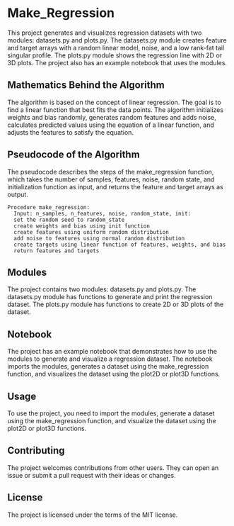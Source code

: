 # Make_Regression

This project generates and visualizes regression datasets with two modules: datasets.py and plots.py. The datasets.py module creates feature and target arrays with a random linear model, noise, and a low rank-fat tail singular profile. The plots.py module shows the regression line with 2D or 3D plots. The project also has an example notebook that uses the modules.

## Mathematics Behind the Algorithm
The algorithm is based on the concept of linear regression. The goal is to find a linear function that best fits the data points. The algorithm initializes weights and bias randomly, generates random features and adds noise, calculates predicted values using the equation of a linear function, and adjusts the features to satisfy the equation.

## Pseudocode of the Algorithm
The pseudocode describes the steps of the make_regression function, which takes the number of samples, features, noise, random state, and initialization function as input, and returns the feature and target arrays as output.

```
Procedure make_regression:
  Input: n_samples, n_features, noise, random_state, init:
  set the random seed to random_state
  create weights and bias using init function
  create features using uniform random distribution
  add noise to features using normal random distribution
  create targets using linear function of features, weights, and bias
  return features and targets
```

## Modules
The project contains two modules: datasets.py and plots.py. The datasets.py module has functions to generate and print the regression dataset. The plots.py module has functions to create 2D or 3D plots of the dataset.

## Notebook
The project has an example notebook that demonstrates how to use the modules to generate and visualize a regression dataset. The notebook imports the modules, generates a dataset using the make_regression function, and visualizes the dataset using the plot2D or plot3D functions.

## Usage
To use the project, you need to import the modules, generate a dataset using the make_regression function, and visualize the dataset using the plot2D or plot3D functions.

## Contributing
The project welcomes contributions from other users. They can open an issue or submit a pull request with their ideas or changes.

## License
The project is licensed under the terms of the MIT license.

